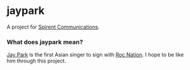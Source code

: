 # jaypark
A project for [Spirent Communications](https://www.spirent.com/).

### What does jaypark mean?
[Jay Park](https://rocnation.com/jay-park/) is the first Asian singer to sign with [Roc Nation](https://rocnation.com/).
I hope to be like him through this project.

